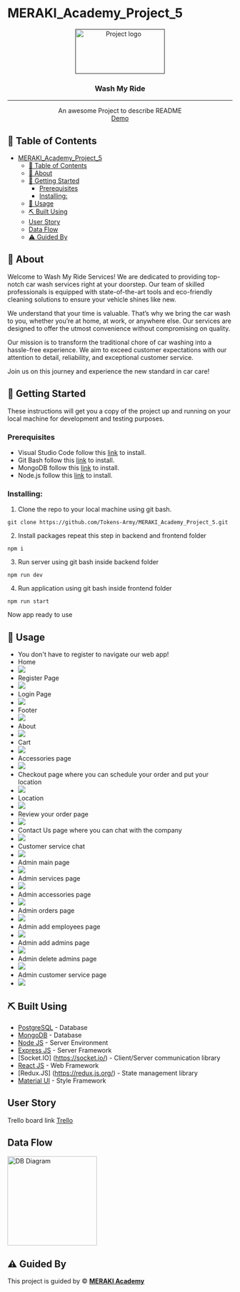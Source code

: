 # MERAKI_Academy_Project_5

<p align="center">
<a href="" target="_blank" rel="noopener noreferrer">
 <img width="200px" height="100px" src="./photos/logo.png" alt="Project logo">
 </a>
</p>

<h3 align="center">Wash My Ride
</h3>

---

<p align="center"> An awesome Project to describe README 
    <br> 
<a href='https://652714b9c634f2238705857d--fanciful-twilight-37d544.netlify.app/'>Demo</a>
    <br> 
</p>

## 📝 Table of Contents

- [MERAKI\_Academy\_Project\_5](#meraki_academy_project_5)
  - [📝 Table of Contents](#-table-of-contents)
  - [🧐 About ](#-about-)
  - [🏁 Getting Started ](#-getting-started-)
    - [Prerequisites](#prerequisites)
    - [Installing:](#installing)
  - [🎈 Usage ](#-usage-)
  - [⛏️ Built Using ](#️-built-using-)
  - [User Story ](#user-story-)
  - [Data Flow ](#data-flow-)
  - [⚠️ Guided By ](#️-guided-by-)

## 🧐 About <a name = "about"></a>

Welcome to Wash My Ride Services! We are dedicated to providing top-notch car wash services right at your doorstep. Our team of skilled professionals is equipped with state-of-the-art tools and eco-friendly cleaning solutions to ensure your vehicle shines like new.

We understand that your time is valuable. That’s why we bring the car wash to you, whether you’re at home, at work, or anywhere else. Our services are designed to offer the utmost convenience without compromising on quality.

Our mission is to transform the traditional chore of car washing into a hassle-free experience. We aim to exceed customer expectations with our attention to detail, reliability, and exceptional customer service.

Join us on this journey and experience the new standard in car care!

## 🏁 Getting Started <a name = "getting_started"></a>

These instructions will get you a copy of the project up and running on your local machine for development and testing purposes.

### Prerequisites

- Visual Studio Code follow this <a href='https://code.visualstudio.com/download'>link</a> to install.
- Git Bash follow this <a href='https://git-scm.com/downloads'>link</a> to install.
- MongoDB follow this <a href='https://www.mongodb.com/products/tools/compass'>link</a> to install.
- Node.js follow this <a href='https://nodejs.org/en/download'>link</a> to install.

### Installing:

1. Clone the repo to your local machine using git bash.

```
git clone https://github.com/Tokens-Army/MERAKI_Academy_Project_5.git
```

2. Install packages repeat this step in backend and frontend folder

```
npm i
```

3. Run server using git bash inside backend folder

```
npm run dev
```

4. Run application using git bash inside frontend folder

```
npm run start
```

Now app ready to use

## 🎈 Usage <a name="usage"></a>


- You don't have to register to navigate our web app!
- Home
- <img src="./photos/home.png">
- Register Page
- <img src="./photos/reg.png">
-  Login Page
- <img src="./photos/login.png">
- Footer
- <img src="./photos/footer.png">
- About
- <img src="./photos/about.png">
- Cart
- <img src="./photos/cart.png">
- Accessories page
- <img src="./photos/accessories.png">
- Checkout page where you can schedule your order and put your location
- <img src="./photos/checkout.png">
- Location
- <img src="./photos/location.png">
- Review your order page
- <img src="./photos/review.png">
- Contact Us page where you can chat with the company
- <img src="./photos/contact-us.png">
- Customer service chat
- <img src="./photos/chat.png">
- Admin main page
- <img src="./photos/admin-main.png">
- Admin services page
- <img src="./photos/admin-services.png">
- Admin accessories page
- <img src="./photos/admin-accessories.png">
- Admin orders page
- <img src="./photos/admin-orders.png">
- Admin add employees page
- <img src="./photos/admin-add-employees.png">
- Admin add admins page
- <img src="./photos/admin-add-admins.png">
- Admin delete admins page
- <img src="./photos/admin-delete-admins.png">
- Admin customer service page
- <img src="./photos/admin-customer-service.png">


## ⛏️ Built Using <a name = "built_using"></a>

- [PostgreSQL](https://www.postgresql.org/) - Database
- [MongoDB](https://www.mongodb.com/) - Database
- [Node JS](https://nodejs.org/en/) - Server Environment
- [Express JS](https://expressjs.com/) - Server Framework
- [Socket.IO] (https://socket.io/) - Client/Server communication library
- [React JS](https://https://reactjs.org/) - Web Framework
- [Redux.JS] (https://redux.js.org/) - State management library
- [Material UI](https://mui.com/) - Style Framework

## User Story <a name = "#user_story"></a>

Trello board link
<a href="https://trello.com/b/onEhhYxU/tokens-army">Trello</a>

## Data Flow <a name = "#data_flow"></a>

<img width=200px height=200px src="./photos//db-diagram.png" alt="DB Diagram"></a>

## ⚠️ Guided By <a name = "guided_by"></a>

This project is guided by ©️ **[MERAKI Academy](https://www.meraki-academy.org)**